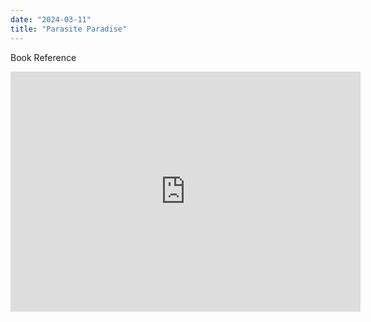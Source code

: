 ```yaml
---
date: "2024-03-11"
title: "Parasite Paradise"
---
```

Book Reference
<link rel="stylesheet" type="text/css" href="custom.css">

<div class='book-embed-container'>
<iframe src="https://archive.org/embed/parasiteparadise0000unse" width="560" height="384" frameborder="0" webkitallowfullscreen="true" mozallowfullscreen="true" allowfullscreen></iframe>
</div>